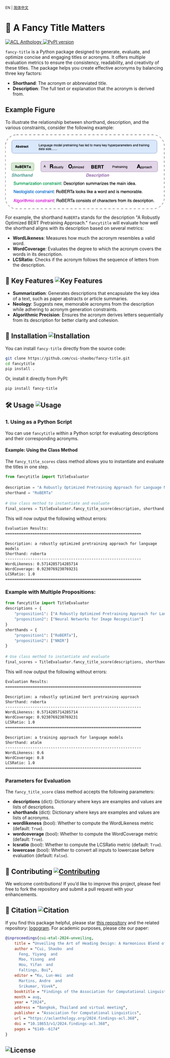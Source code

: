 <small>EN | [简体中文](README_zh.md) </small>
# 📝 A Fancy Title Matters 

<a href="https://aclanthology.org/2024.findings-acl.368/">
    <img src="https://img.shields.io/badge/2024.findings-acl.368-blue.svg?style=flat-square" alt="ACL Anthology" />
</a>
<a href="https://pypi.org/project/angle_emb/">
    <img src="https://img.shields.io/pypi/v/fancy-title?style=flat-square" alt="PyPI version" />
</a>


`fancy-title` is a Python package designed to generate, evaluate, and optimize concise and engaging titles or acronyms. It offers multiple evaluation metrics to ensure the consistency, readability, and creativity of these titles. The package helps you create effective acronyms by balancing three key factors:

- **Shorthand**: The acronym or abbreviated title.
- **Description**: The full text or explanation that the acronym is derived from.

## Example Figure
To illustrate the relationship between shorthand, description, and the various constraints, consider the following example:

![Example Image](images/example.png)

For example, the shorthand `RoBERTa` stands for the description "A Robustly Optimized BERT Pretraining Approach." `fancytitle` will evaluate how well the shorthand aligns with its description based on several metrics:

- **WordLikeness**: Measures how much the acronym resembles a valid word.
- **WordCoverage**: Evaluates the degree to which the acronym covers the words in its description.
- **LCSRatio**: Checks if the acronym follows the sequence of letters from the description.


## 🌟 Key Features ![Key Features](https://img.shields.io/badge/Key_Features-Highlights-orange) 

- **Summarization**: Generates descriptions that encapsulate the key idea of a text, such as paper abstracts or article summaries.
- **Neology**: Suggests new, memorable acronyms from the description while adhering to acronym generation constraints.
- **Algorithmic Precision**: Ensures the acronym derives letters sequentially from its description for better clarity and cohesion.

## 🚀  Installation ![Installation](https://img.shields.io/badge/Installation-Guide-blue)

You can install `fancy-title` directly from the source code:

```bash
git clone https://github.com/cui-shaobo/fancy-title.git
cd fancytitle
pip install .
```

Or, install it directly from PyPI:
```bash
pip install fancy-title
```


## 🛠️ Usage ![Usage](https://img.shields.io/badge/Usage-Instructions-green)

### 1. Using as a Python Script

You can use `fancytitle` within a Python script for evaluating descriptions and their corresponding acronyms.

#### Example: Using the Class Method

The `fancy_title_scores` class method allows you to instantiate and evaluate the titles in one step.
```python
from fancytitle import TitleEvaluator

description = "A Robustly Optimized Pretraining Approach for Language Models"
shorthand = "RoBERTa"

# Use class method to instantiate and evaluate
final_scores = TitleEvaluator.fancy_title_score(description, shorthand, lowercase=True)
```
This will now output the following without errors:

```plaintext
Evaluation Results:
============================================================

Description: a robustly optimized pretraining approach for language models
Shorthand: roberta
------------------------------------------------------------
WordLikeness: 0.5714285714285714
WordCoverage: 0.9230769230769231
LCSRatio: 1.0
============================================================
```


### Example with Multiple Propositions:
```python
from fancytitle import TitleEvaluator
descriptions = {
    "proposition1": ["A Robustly Optimized Pretraining Approach for Language Models"],
    "proposition2": ["Neural Networks for Image Recognition"]
}
shorthands = {
    "proposition1": ["RoBERTa"],
    "proposition2": ["NNIR"]
}

# Use class method to instantiate and evaluate
final_scores = TitleEvaluator.fancy_title_score(descriptions, shorthands, lowercase=True)

```

This will now output the following without errors:
```plaintext
Evaluation Results:
============================================================

Description: a robustly optimized bert pretraining approach
Shorthand: roberta
------------------------------------------------------------
WordLikeness: 0.5714285714285714
WordCoverage: 0.9230769230769231
LCSRatio: 1.0
============================================================

Description: a training approach for language models
Shorthand: atalm
------------------------------------------------------------
WordLikeness: 0.6
WordCoverage: 0.8
LCSRatio: 1.0
============================================================
```



### Parameters for Evaluation

The `fancy_title_score` class method accepts the following parameters:

- **descriptions** (dict): Dictionary where keys are examples and values are lists of descriptions.
- **shorthands** (dict): Dictionary where keys are examples and values are lists of acronyms.
- **wordlikeness** (bool): Whether to compute the WordLikeness metric (default: `True`).
- **wordcoverage** (bool): Whether to compute the WordCoverage metric (default: `True`).
- **lcsratio** (bool): Whether to compute the LCSRatio metric (default: `True`).
- **lowercase** (bool): Whether to convert all inputs to lowercase before evaluation (default: `False`).

## 🤝 Contributing [![Contributing](https://img.shields.io/badge/Contributing-Welcome-blue)](./CONTRIBUTING.md) 




We welcome contributions! If you’d like to improve this project, please feel free to fork the repository and submit a pull request with your enhancements.

## 📜 Citation ![Citation](https://img.shields.io/badge/Citation-Required-green) 

If you find this package helpful, please star [this repository](https://github.com/cui-shaobo/fancy-title) and the related repository: [logogram](https://github.com/cui-shaobo/logogram). For academic purposes, please cite our paper:

```bibtex
@inproceedings{cui-etal-2024-unveiling,
    title = "Unveiling the Art of Heading Design: A Harmonious Blend of Summarization, Neology, and Algorithm",
    author = "Cui, Shaobo  and
      Feng, Yiyang  and
      Mao, Yisong  and
      Hou, Yifan  and
      Faltings, Boi",
    editor = "Ku, Lun-Wei  and
      Martins, Andre  and
      Srikumar, Vivek",
    booktitle = "Findings of the Association for Computational Linguistics ACL 2024",
    month = aug,
    year = "2024",
    address = "Bangkok, Thailand and virtual meeting",
    publisher = "Association for Computational Linguistics",
    url = "https://aclanthology.org/2024.findings-acl.368",
    doi = "10.18653/v1/2024.findings-acl.368",
    pages = "6149--6174"
}
```


## ![License](https://img.shields.io/badge/License-MIT-blue)

